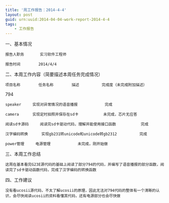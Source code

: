 ```yaml
---
title: '周工作报告：2014-4-4'
layout: post
guid: urn:uuid:2014-04-04-work-report-2014-4-4
tags:
    - 工作报告
---
```


一、基本情况    	

    报告人职务		实习软件工程师	

    报告时间		2014/4/4	

二、本周工作内容（简要描述本周任务完成情况）	

    项目名称		任务名称		描述			完成度（未完成附加描述）

794

    speaker		实现对异常情况的语音播报			完成
    
    camera		实现定时拍照并保存在sd卡			未完成，芯片无应答

    阅读sd卡源码		阅读完sd卡驱动代码，理解并能使用接口函数			完成

    汉字编码转换		实现gb231转unicode和unicode转gb2312			完成

    power管理		电源管理			未完成，刚开始做

三、本周工作总结	

    这周在基本看完G23E源代码的基础上阅读了部分794的代码，并编写了语音播报的部分函数，阅读完了sd卡驱动函数代码，完成了汉字编码的转换函数							

四、工作建议							

    没有看ucosii源代码，不太了解ucosii的原理，因此无法对794代码的整体有一个清晰的认识，会尽快阅读ucosii的资料看懂其代码，还有电源部分也会尽快做							
